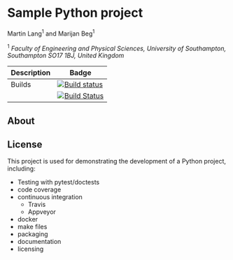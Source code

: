 # Sample Python project
Martin Lang<sup>1</sup> and Marijan Beg<sup>1</sup>

<sup>1</sup> *Faculty of Engineering and Physical Sciences, University of Southampton, Southampton SO17 1BJ, United Kingdom*    

| Description | Badge |
| --- | --- |
| Builds | [![Build status](https://ci.appveyor.com/api/projects/status/k4wb6m7btqy9lj86/branch/main?svg=true)](https://ci.appveyor.com/project/lang-m/sampleproject/branch/main) |
|     | [![Build Status](https://travis-ci.org/lang-m/sampleproject.svg?branch=main)](https://travis-ci.org/lang-m/sampleproject) |

## About

## License

This project is used for demonstrating the development of a Python project, including:
- Testing with pytest/doctests
- code coverage
- continuous integration
  - Travis
  - Appveyor
- docker
- make files
- packaging
- documentation
- licensing
